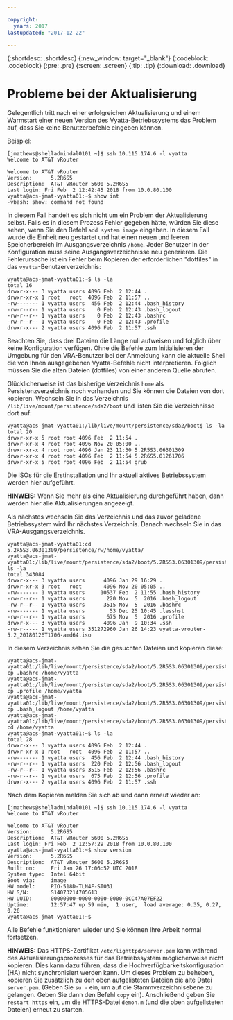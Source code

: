 ```yaml
---

copyright:
  years: 2017
lastupdated: "2017-12-22"

---
```


{:shortdesc: .shortdesc}
{:new_window: target="_blank"}
{:codeblock: .codeblock}
{:pre: .pre}
{:screen: .screen}
{:tip: .tip}
{:download: .download}

# Probleme bei der Aktualisierung
Gelegentlich tritt nach einer erfolgreichen Aktualisierung und einem Warmstart einer neuen Version des Vyatta-Betriebssystems das Problem auf, dass Sie keine Benutzerbefehle eingeben können.

Beispiel:

```
[jmathews@shelladmindal0101 ~]$ ssh 10.115.174.6 -l vyatta
Welcome to AT&T vRouter

Welcome to AT&T vRouter
Version:      5.2R6S5
Description:  AT&T vRouter 5600 5.2R6S5
Last login: Fri Feb  2 12:42:45 2018 from 10.0.80.100
vyatta@acs-jmat-vyatta01:~$ show int
-vbash: show: command not found
```

In diesem Fall handelt es sich nicht um ein Problem der Aktualisierung selbst. Falls es in diesem Prozess Fehler gegeben hätte, würden Sie diese sehen, wenn Sie den Befehl `add system image` eingeben. In diesem Fall wurde die Einheit neu gestartet und hat einen neuen und leeren Speicherbereich im Ausgangsverzeichnis `/home`. Jeder Benutzer in der Konfiguration muss seine Ausgangsverzeichnisse neu generieren. Die Fehlerursache ist ein Fehler beim Kopieren der erforderlichen "dotfiles" in das `vyatta`-Benutzerverzeichnis:

```
vyatta@acs-jmat-vyatta01:~$ ls -la
total 16
drwxr-x--- 3 vyatta users 4096 Feb  2 12:44 .
drwxr-xr-x 1 root   root  4096 Feb  2 11:57 ..
-rw------- 1 vyatta users  456 Feb  2 12:44 .bash_history
-rw-r--r-- 1 vyatta users    0 Feb  2 12:43 .bash_logout
-rw-r--r-- 1 vyatta users    0 Feb  2 12:43 .bashrc
-rw-r--r-- 1 vyatta users    0 Feb  2 12:43 .profile
drwxr-x--- 2 vyatta users 4096 Feb  2 11:57 .ssh
```

Beachten Sie, dass drei Dateien die Länge null aufweisen und folglich über keine Konfiguration verfügen. Ohne die Befehle zum Initialisieren der Umgebung für den VRA-Benutzer bei der Anmeldung kann die aktuelle Shell die von Ihnen ausgegebenen Vyatta-Befehle nicht interpretieren. Folglich müssen Sie die alten Dateien (dotfiles) von einer anderen Quelle abrufen.

Glücklicherweise ist das bisherige Verzeichnis `home` als Persistenzverzeichnis noch vorhanden und Sie können die Dateien von dort kopieren. Wechseln Sie in das Verzeichnis `/lib/live/mount/persistence/sda2/boot` und listen Sie die Verzeichnisse dort auf:

```
vyatta@acs-jmat-vyatta01:/lib/live/mount/persistence/sda2/boot$ ls -la
total 20
drwxr-xr-x 5 root root 4096 Feb  2 11:54 .
drwxr-xr-x 4 root root 4096 Nov 20 05:00 ..
drwxr-xr-x 4 root root 4096 Jan 23 11:30 5.2R5S3.06301309
drwxr-xr-x 4 root root 4096 Feb  2 11:54 5.2R6S5.01261706
drwxr-xr-x 5 root root 4096 Feb  2 11:54 grub
```

Die ISOs für die Erstinstallation und Ihr aktuell aktives Betriebssystem werden hier aufgeführt. 

**HINWEIS:** Wenn Sie mehr als eine Aktualisierung durchgeführt haben, dann werden hier alle Aktualisierungen angezeigt.

Als nächstes wechseln Sie das Verzeichnis und das zuvor geladene Betriebssystem wird Ihr nächstes Verzeichnis. Danach wechseln Sie in das VRA-Ausgangsverzeichnis.

```
vyatta@acs-jmat-vyatta01:cd 5.2R5S3.06301309/persistence/rw/home/vyatta/
vyatta@acs-jmat-vyatta01:/lib/live/mount/persistence/sda2/boot/5.2R5S3.06301309/persistence/rw/home/vyatta$ ls -la
total 343084
drwxr-x--- 3 vyatta users      4096 Jan 29 16:29 .
drwxr-xr-x 3 root   root       4096 Nov 20 05:05 ..
-rw------- 1 vyatta users     10537 Feb  2 11:55 .bash_history
-rw-r--r-- 1 vyatta users       220 Nov  5  2016 .bash_logout
-rw-r--r-- 1 vyatta users      3515 Nov  5  2016 .bashrc
-rw------- 1 vyatta users        53 Dec 25 10:45 .lesshst
-rw-r--r-- 1 vyatta users       675 Nov  5  2016 .profile
drwxr-x--- 3 vyatta users      4096 Jan  9 10:34 .ssh
-rw-r----- 1 vyatta users 351272960 Jan 26 14:23 vyatta-vrouter-5.2_20180126T1706-amd64.iso
```

In diesem Verzeichnis sehen Sie die gesuchten Dateien und kopieren diese:

```
vyatta@acs-jmat-vyatta01:/lib/live/mount/persistence/sda2/boot/5.2R5S3.06301309/persistence/rw/home/vyatta$ cp .bashrc /home/vyatta
vyatta@acs-jmat-vyatta01:/lib/live/mount/persistence/sda2/boot/5.2R5S3.06301309/persistence/rw/home/vyatta$ cp .profile /home/vyatta
vyatta@acs-jmat-vyatta01:/lib/live/mount/persistence/sda2/boot/5.2R5S3.06301309/persistence/rw/home/vyatta$ cp .bash_logout /home/vyatta
vyatta@acs-jmat-vyatta01:/lib/live/mount/persistence/sda2/boot/5.2R5S3.06301309/persistence/rw/home/vyatta$ cd /home/vyatta
vyatta@acs-jmat-vyatta01:~$ ls -la
total 28
drwxr-x--- 3 vyatta users 4096 Feb  2 12:44 .
drwxr-xr-x 1 root   root  4096 Feb  2 11:57 ..
-rw------- 1 vyatta users  456 Feb  2 12:44 .bash_history
-rw-r--r-- 1 vyatta users  220 Feb  2 12:56 .bash_logout
-rw-r--r-- 1 vyatta users 3515 Feb  2 12:56 .bashrc
-rw-r--r-- 1 vyatta users  675 Feb  2 12:56 .profile
drwxr-x--- 2 vyatta users 4096 Feb  2 11:57 .ssh
```

Nach dem Kopieren melden Sie sich ab und dann erneut wieder an:

```
[jmathews@shelladmindal0101 ~]$ ssh 10.115.174.6 -l vyatta
Welcome to AT&T vRouter

Welcome to AT&T vRouter
Version:      5.2R6S5
Description:  AT&T vRouter 5600 5.2R6S5
Last login: Fri Feb  2 12:57:29 2018 from 10.0.80.100
vyatta@acs-jmat-vyatta01:~$ show version
Version:      5.2R6S5
Description:  AT&T vRouter 5600 5.2R6S5
Built on:     Fri Jan 26 17:06:52 UTC 2018
System type:  Intel 64bit
Boot via:     image
HW model:     PIO-518D-TLN4F-ST031
HW S/N:       S14073214705613
HW UUID:      00000000-0000-0000-0000-0CC47A07EF22
Uptime:       12:57:47 up 59 min,  1 user,  load average: 0.35, 0.27, 0.26
vyatta@acs-jmat-vyatta01:~$
```
Alle Befehle funktionieren wieder und Sie können Ihre Arbeit normal fortsetzen.

**HINWEIS:** Das HTTPS-Zertifikat `/etc/lighttpd/server.pem` kann während des Aktualisierungsprozesses für das Betriebssystem möglicherweise nicht kopieren. Dies kann dazu führen, dass die Hochverfügbarkeitskonfiguration (HA) nicht synchronisiert werden kann. Um dieses Problem zu beheben, kopieren Sie zusätzlich zu den oben aufgelisteten Dateien die alte Datei `server.pem`. (Geben Sie `su -` ein, um auf die Stammverzeichnisebene zu gelangen. Geben Sie dann den Befehl `copy` ein). Anschließend geben Sie `restart https` ein, um die HTTPS-Datei `demon.m` (und die oben aufgelisteten Dateien) erneut zu starten.
